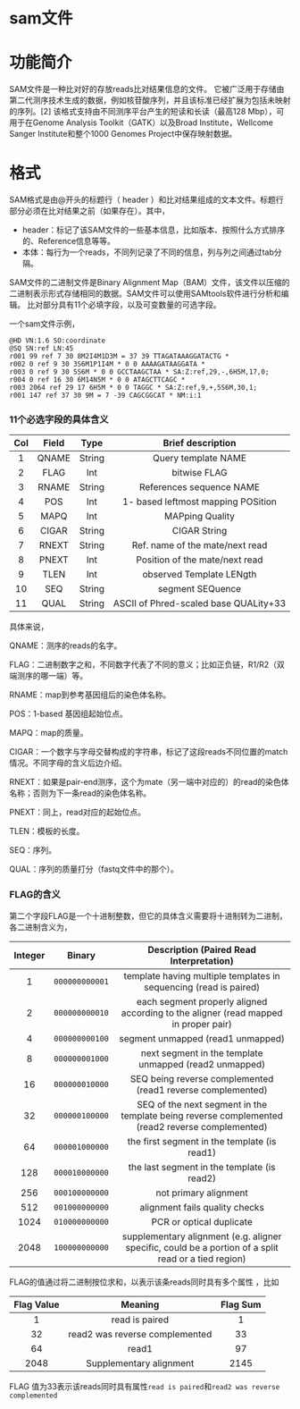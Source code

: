 # sam文件



# 功能简介

 SAM文件是一种比对好的存放reads比对结果信息的文件。 它被广泛用于存储由第二代测序技术生成的数据，例如核苷酸序列，并且该标准已经扩展为包括未映射的序列。[2] 该格式支持由不同测序平台产生的短读和长读（最高128 Mbp），可用于在Genome Analysis Toolkit（GATK）以及Broad Institute，Wellcome Sanger Institute和整个1000 Genomes Project中保存映射数据。  



# 格式

 SAM格式是由@开头的标题行（ header ）和比对结果组成的文本文件。标题行部分必须在比对结果之前（如果存在）。其中，

- header：标记了该SAM文件的一些基本信息，比如版本、按照什么方式排序的、Reference信息等等。
- 本体：每行为一个reads，不同列记录了不同的信息，列与列之间通过tab分隔。

SAM文件的二进制文件是Binary Alignment Map（BAM）文件，该文件以压缩的二进制表示形式存储相同的数据。SAM文件可以使用SAMtools软件进行分析和编辑。  比对部分具有11个必填字段，以及可变数量的可选字段。

一个sam文件示例，

```sam
@HD VN:1.6 SO:coordinate
@SQ SN:ref LN:45
r001 99 ref 7 30 8M2I4M1D3M = 37 39 TTAGATAAAGGATACTG *
r002 0 ref 9 30 3S6M1P1I4M * 0 0 AAAAGATAAGGATA *
r003 0 ref 9 30 5S6M * 0 0 GCCTAAGCTAA * SA:Z:ref,29,-,6H5M,17,0;
r004 0 ref 16 30 6M14N5M * 0 0 ATAGCTTCAGC *
r003 2064 ref 29 17 6H5M * 0 0 TAGGC * SA:Z:ref,9,+,5S6M,30,1;
r001 147 ref 37 30 9M = 7 -39 CAGCGGCAT * NM:i:1
```

### 11个必选字段的具体含义

| Col  | Field |  Type  |           Brief description           |
| :--: | :---: | :----: | :-----------------------------------: |
|  1   | QNAME | String |          Query template NAME          |
|  2   | FLAG  |  Int   |             bitwise FLAG              |
|  3   | RNAME | String |       References sequence NAME        |
|  4   |  POS  |  Int   |  1- based leftmost mapping POSition   |
|  5   | MAPQ  |  Int   |            MAPping Quality            |
|  6   | CIGAR | String |             CIGAR String              |
|  7   | RNEXT | String |    Ref. name of the mate/next read    |
|  8   | PNEXT |  Int   |    Position of the mate/next read     |
|  9   | TLEN  |  Int   |       observed Template LENgth        |
|  10  |  SEQ  | String |           segment SEQuence            |
|  11  | QUAL  | String | ASCII of Phred-scaled base QUALity+33 |

具体来说，

QNAME：测序的reads的名字。

FLAG：二进制数字之和，不同数字代表了不同的意义；比如正负链，R1/R2（双端测序的哪一端）等。

RNAME：map到参考基因组后的染色体名称。

POS：1-based 基因组起始位点。

MAPQ：map的质量。

CIGAR：一个数字与字母交替构成的字符串，标记了这段reads不同位置的match情况。不同字母的含义后边介绍。

RNEXT：如果是pair-end测序，这个为mate（另一端中对应的）的read的染色体名称；否则为下一条read的染色体名称。

PNEXT：同上，read对应的起始位点。

TLEN：模板的长度。

SEQ：序列。

QUAL：序列的质量打分（fastq文件中的那个）。



### FLAG的含义

第二个字段FLAG是一个十进制整数，但它的具体含义需要将十进制转为二进制，各二进制含义为，

| Integer |     Binary     |           Description (Paired Read Interpretation)           |
| :-----: | :------------: | :----------------------------------------------------------: |
|    1    | `000000000001` | template having multiple templates in sequencing (read is paired) |
|    2    | `000000000010` | each segment properly aligned according to the aligner (read mapped in proper pair) |
|    4    | `000000000100` |              segment unmapped (read1 unmapped)               |
|    8    | `000000001000` |    next segment in the template unmapped (read2 unmapped)    |
|   16    | `000000010000` | SEQ being reverse complemented (read1 reverse complemented)  |
|   32    | `000000100000` | SEQ of the next segment in the template being reverse complemented (read2 reverse complemented) |
|   64    | `000001000000` |         the first segment in the template (is read1)         |
|   128   | `000010000000` |         the last segment in the template (is read2)          |
|   256   | `000100000000` |                    not primary alignment                     |
|   512   | `001000000000` |                alignment fails quality checks                |
|  1024   | `010000000000` |                   PCR or optical duplicate                   |
|  2048   | `100000000000` | supplementary alignment (e.g. aligner specific, could be a portion of a split read or a tied region) |



FLAG的值通过将二进制按位求和，以表示该条reads同时具有多个属性 ，比如

| Flag Value |            Meaning             | Flag Sum |
| :--------: | :----------------------------: | :------: |
|     1      |         read is paired         |    1     |
|     32     | read2 was reverse complemented |    33    |
|     64     |             read1              |    97    |
|    2048    |    Supplementary alignment     |   2145   |

FLAG 值为33表示该reads同时具有属性`read is paired`和`read2 was reverse complemented`